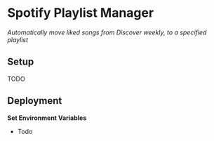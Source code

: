 # Spotify Playlist Manager

_Automatically move liked songs from Discover weekly, to a specified playlist_

## Setup

TODO


## Deployment

**Set Environment Variables**

* Todo